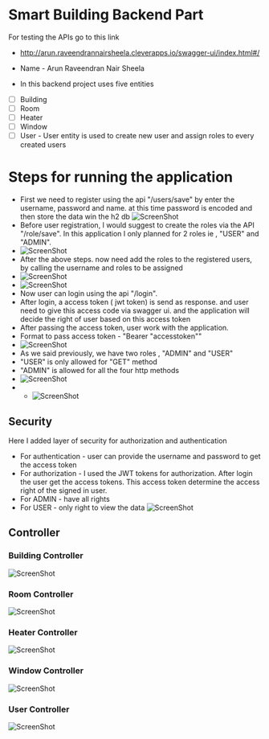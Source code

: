 # Smart Building Backend Part
For testing the APIs go to this link
- http://arun.raveendrannairsheela.cleverapps.io/swagger-ui/index.html#/
- Name -  Arun Raveendran Nair Sheela

- In this backend project uses five entities

- [ ] Building
- [ ] Room
- [ ] Heater
- [ ] Window 
- [ ] User -  User entity is used to create new user and assign roles to every created users

# Steps for running the application

- First we need to register using the api "/users/save" by enter the username, password and name.
at this time password is encoded and then store the data win the h2 db
  ![ScreenShot](images/saveusers.PNG)
- Before user registration,  I would suggest to create the roles via the API "/role/save". In this application I only planned for 2 roles 
ie ,  "USER" and "ADMIN".
- ![ScreenShot](images/roles.PNG)
- After the above steps. now need add the roles to the registered users, 
by calling the username and roles to be assigned
- ![ScreenShot](images/addrooltouser.PNG)
- ![ScreenShot](images/getUsers.PNG)
- Now user can login using the api "/login".  
- After login, a access token ( jwt token) is send  as response. and user need to give this access code via swagger ui.
and the application will decide the right of user based on this access token
- After passing the access token, user work with the application.
- Format to pass access token  -  "Bearer "accesstoken""
- ![ScreenShot](images/login.PNG)
- As we said previously, we have two roles , "ADMIN" and "USER"
- "USER" is only allowed for "GET" method
- "ADMIN" is allowed for all the four http methods
- ![ScreenShot](images/jwt.PNG)
- - ![ScreenShot](images/jwtauthorization.PNG)


##  Security 

Here I added layer of security for authorization and authentication 

- For authentication  -  user can provide the username and password to get the access token 
- For authorization -  I used the JWT tokens for authorization. After login the user get the access tokens. This access token determine the access right of the signed in user. 
- For ADMIN - have all rights
- For USER -  only right to view the data
  ![ScreenShot](images/forbidden.PNG)

## Controller

### Building Controller
![ScreenShot](images/buildingcontorller.PNG)
### Room Controller
![ScreenShot](images/roomcontroller.PNG)
### Heater Controller 
![ScreenShot](images/heatercontroller.PNG)

### Window Controller
![ScreenShot](images/windowcontroller.PNG)

### User Controller
![ScreenShot](images/usercontroller.PNG)





